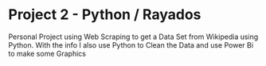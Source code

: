 # Project 2 - Python / Rayados
Personal Project using Web Scraping to get a Data Set from Wikipedia using Python. With the info I also use Python to Clean the Data and use Power Bi to make some Graphics
